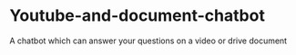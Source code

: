 # Youtube-and-document-chatbot
A chatbot which can answer your questions on a video or drive document
